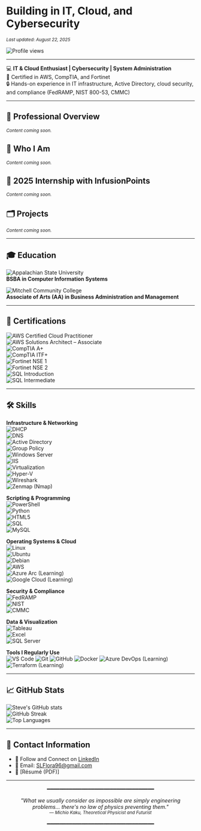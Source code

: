 # **Building in IT, Cloud, and Cybersecurity**  
<sub><em>Last updated: August 22, 2025</em></sub>

![Profile views](https://komarev.com/ghpvc/?username=florasteve&label=Profile%20views&color=0e75b6&style=flat)

---

💻 **IT & Cloud Enthusiast | Cybersecurity | System Administration**  
📜 Certified in AWS, CompTIA, and Fortinet  
🔒 Hands-on experience in IT infrastructure, Active Directory, cloud security, and compliance (FedRAMP, NIST 800-53, CMMC)  

---

## 🧭 Professional Overview
<sub><em>Content coming soon.</em></sub>

## 👤 Who I Am
<sub><em>Content coming soon.</em></sub>

## 💼 2025 Internship with InfusionPoints
<sub><em>Content coming soon.</em></sub>

## 🗂️ Projects
<sub><em>Content coming soon.</em></sub>

---

## 🎓 Education  

![Appalachian State University](https://img.shields.io/badge/Appalachian%20State%20University-Walker%20College%20of%20Business-000000?style=for-the-badge&logo=google-scholar&logoColor=white)  
**BSBA in Computer Information Systems**  

![Mitchell Community College](https://img.shields.io/badge/Mitchell%20Community%20College-0052CC?style=for-the-badge&logo=academia&logoColor=white)  
**Associate of Arts (AA) in Business Administration and Management**  

---

## 📜 Certifications  
![AWS Certified Cloud Practitioner](https://img.shields.io/badge/AWS-Cloud%20Practitioner-FF9900?style=for-the-badge&logo=amazonaws&logoColor=white)  
![AWS Solutions Architect – Associate](https://img.shields.io/badge/AWS-Solutions%20Architect%20Associate-FF9900?style=for-the-badge&logo=amazonaws&logoColor=white)  
![CompTIA A+](https://img.shields.io/badge/CompTIA-A%2B-EA1F26?style=for-the-badge&logo=comptia&logoColor=white)  
![CompTIA ITF+](https://img.shields.io/badge/CompTIA-ITF%2B-EA1F26?style=for-the-badge&logo=comptia&logoColor=white)  
![Fortinet NSE 1](https://img.shields.io/badge/Fortinet-NSE%201-EE3124?style=for-the-badge&logo=fortinet&logoColor=white)  
![Fortinet NSE 2](https://img.shields.io/badge/Fortinet-NSE%202-EE3124?style=for-the-badge&logo=fortinet&logoColor=white)  
![SQL Introduction](https://img.shields.io/badge/DataCamp-SQL%20Intro-03EF62?style=for-the-badge&logo=datacamp&logoColor=white)  
![SQL Intermediate](https://img.shields.io/badge/DataCamp-SQL%20Intermediate-03EF62?style=for-the-badge&logo=datacamp&logoColor=white)  

---

## 🛠️ Skills  

**Infrastructure & Networking**  
![DHCP](https://img.shields.io/badge/-DHCP-217346?style=for-the-badge)  
![DNS](https://img.shields.io/badge/-DNS%20Management-0052CC?style=for-the-badge)  
![Active Directory](https://img.shields.io/badge/-Active%20Directory-003366?style=for-the-badge&logo=microsoft&logoColor=white)  
![Group Policy](https://img.shields.io/badge/-Group%20Policy-0078D4?style=for-the-badge&logo=windows&logoColor=white)  
![Windows Server](https://img.shields.io/badge/-Windows%20Server-0078D6?style=for-the-badge&logo=windows&logoColor=white)  
![IIS](https://img.shields.io/badge/-IIS-5E5E5E?style=for-the-badge&logo=microsoft&logoColor=white)  
![Virtualization](https://img.shields.io/badge/-Virtualization-4285F4?style=for-the-badge&logo=vmware&logoColor=white)  
![Hyper-V](https://img.shields.io/badge/Hyper--V-0078D6?style=for-the-badge&logo=windows&logoColor=white)  
![Wireshark](https://img.shields.io/badge/Wireshark-1679A7?style=for-the-badge&logo=wireshark&logoColor=white)  
![Zenmap (Nmap)](https://img.shields.io/badge/Zenmap%20(Nmap)-2C2C2C?style=for-the-badge&logo=nmap&logoColor=white)  

**Scripting & Programming**  
![PowerShell](https://img.shields.io/badge/-PowerShell-5391FE?style=for-the-badge&logo=powershell&logoColor=white)  
![Python](https://img.shields.io/badge/-Python-3776AB?style=for-the-badge&logo=python&logoColor=white)  
![HTML5](https://img.shields.io/badge/HTML5-E34F26?style=for-the-badge&logo=html5&logoColor=white)  
![SQL](https://img.shields.io/badge/-SQL-336791?style=for-the-badge&logo=postgresql&logoColor=white)  
![MySQL](https://img.shields.io/badge/-MySQL-4479A1?style=for-the-badge&logo=mysql&logoColor=white)  

**Operating Systems & Cloud**  
![Linux](https://img.shields.io/badge/-Linux-FCC624?style=for-the-badge&logo=linux&logoColor=black)  
![Ubuntu](https://img.shields.io/badge/-Ubuntu-E95420?style=for-the-badge&logo=ubuntu&logoColor=white)  
![Debian](https://img.shields.io/badge/-Debian-A81D33?style=for-the-badge&logo=debian&logoColor=white)  
![AWS](https://img.shields.io/badge/AWS-Cloud%20Services-FF9900?style=for-the-badge&logo=amazonaws&logoColor=white)  
![Azure Arc (Learning)](https://img.shields.io/badge/Azure%20Arc-Learning-0078D4?style=for-the-badge&logo=microsoftazure&logoColor=white)  
![Google Cloud (Learning)](https://img.shields.io/badge/Google%20Cloud-Learning-4285F4?style=for-the-badge&logo=googlecloud&logoColor=white)  

**Security & Compliance**  
![FedRAMP](https://img.shields.io/badge/-FedRAMP-0052CC?style=for-the-badge)  
![NIST](https://img.shields.io/badge/-NIST%20800--53-003366?style=for-the-badge)  
![CMMC](https://img.shields.io/badge/-CMMC-6A0DAD?style=for-the-badge)  

**Data & Visualization**  
![Tableau](https://img.shields.io/badge/-Tableau-E97627?style=for-the-badge&logo=tableau&logoColor=white)  
![Excel](https://img.shields.io/badge/-Microsoft%20Excel-217346?style=for-the-badge&logo=microsoftexcel&logoColor=white)  
![SQL Server](https://img.shields.io/badge/-SQL%20Server-CC2927?style=for-the-badge&logo=microsoftsqlserver&logoColor=white)  

**Tools I Regularly Use**  
![VS Code](https://img.shields.io/badge/VS%20Code-007ACC?style=for-the-badge&logo=visualstudiocode&logoColor=white)
![Git](https://img.shields.io/badge/Git-F05032?style=for-the-badge&logo=git&logoColor=white)
![GitHub](https://img.shields.io/badge/GitHub-181717?style=for-the-badge&logo=github&logoColor=white)
![Docker](https://img.shields.io/badge/Docker-2496ED?style=for-the-badge&logo=docker&logoColor=white)
![Azure DevOps (Learning)](https://img.shields.io/badge/Azure%20DevOps-Learning-0078D7?style=for-the-badge&logo=azuredevops&logoColor=white)
![Terraform (Learning)](https://img.shields.io/badge/Terraform-Learning-7B42BC?style=for-the-badge&logo=terraform&logoColor=white)

---

## 📈 GitHub Stats  
![Steve's GitHub stats](https://github-readme-stats.vercel.app/api?username=florasteve&show_icons=true&theme=radical)  
![GitHub Streak](https://streak-stats.demolab.com?user=florasteve&theme=radical&hide_border=true)  
![Top Languages](https://github-readme-stats.vercel.app/api/top-langs/?username=florasteve&layout=compact&theme=radical)  

<hr>

## 📇 Contact Information  
- 🔗 Follow and Connect on [LinkedIn](https://www.linkedin.com/in/stevefloraii)  
- 📧 Email: [SLFlora96@gmail.com](mailto:SLFlora96@gmail.com)  
- 💼 [Résumé (PDF)]

---

<p align="center">━━━━━━━━━━━━━━━━━━━━━━━━━━━━━━━━━━</p>

<p align="center">
  <em>"What we usually consider as impossible are simply engineering problems... there's no law of physics preventing them."</em>  
  <br><sub>— <em>Michio Kaku, Theoretical Physicist and Futurist</em></sub>
</p>

<p align="center">━━━━━━━━━━━━━━━━━━━━━━━━━━━━━━━━━━</p>
